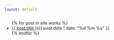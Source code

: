 ```yaml
---
layout: default
---
```


<section class="posts">
<ul>
{% for post in site.works %}
<li><a href="{{ site.baseurl }}{{ post.url }}">{{ post.title }}</a><time style="font-feature-settings:tnum;" datetime="{{ post.date | date_to_xmlschema }}">{{ post.date | date: "%d %m %y" }}</time></li>
{% endfor %}
</ul>
</section>



